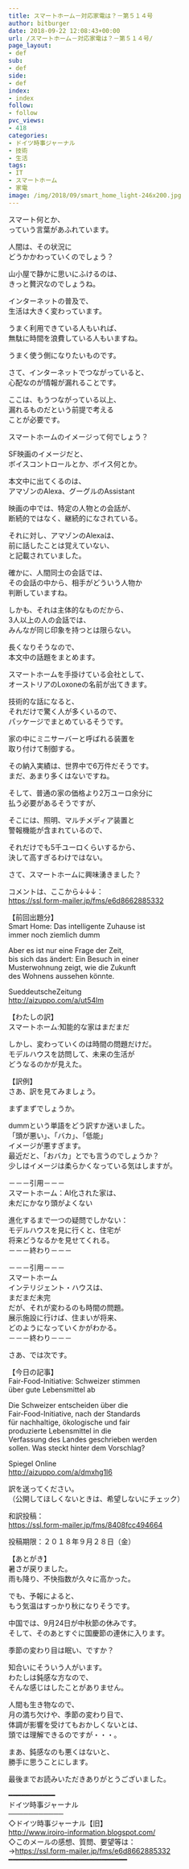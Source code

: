 ```yaml
---
title: スマートホーム－対応家電は？－第５１４号
author: bitburger
date: 2018-09-22 12:08:43+00:00
url: /スマートホーム－対応家電は？－第５１４号/
page_layout:
- def
sub:
- def
side:
- def
index:
- index
follow:
- follow
pvc_views:
- 418
categories:
- ドイツ時事ジャーナル
- 技術
- 生活
tags:
- IT
- スマートホーム
- 家電
image: /img/2018/09/smart_home_light-246x200.jpg
---
```

スマート何とか、  
っていう言葉があふれています。  
  
人間は、その状況に  
どうかかわっていくのでしょう？  
  
山小屋で静かに思いにふけるのは、  
きっと贅沢なのでしょうね。

インターネットの普及で、  
生活は大きく変わっています。  
  
うまく利用できている人もいれば、  
無駄に時間を浪費している人もいますね。  
  
うまく使う側になりたいものです。

さて、インターネットでつながっていると、  
心配なのが情報が漏れることです。  
  
ここは、もうつながっている以上、  
漏れるものだという前提で考える  
ことが必要です。

スマートホームのイメージって何でしょう？  
  
SF映画のイメージだと、  
ボイスコントロールとか、ボイス何とか。  
  
本文中に出てくるのは、  
アマゾンのAlexa、グーグルのAssistant  
  
映画の中では、特定の人物との会話が、  
断続的ではなく、継続的になされている。  
  
それに対し、アマゾンのAlexaは、  
前に話したことは覚えていない、  
と記載されていました。

確かに、人間同士の会話では、  
その会話の中から、相手がどういう人物か  
判断していますね。  
  
しかも、それは主体的なものだから、  
3人以上の人の会話では、  
みんなが同じ印象を持つとは限らない。

長くなりそうなので、  
本文中の話題をまとめます。  
  
スマートホームを手掛けている会社として、  
オーストリアのLoxoneの名前が出てきます。  
  
技術的な話になると、  
それだけで驚く人が多くいるので、  
パッケージでまとめているそうです。  
  
家の中にミニサーバーと呼ばれる装置を  
取り付けて制御する。  
  
その納入実績は、世界中で6万件だそうです。  
まだ、あまり多くはないですね。  
  
そして、普通の家の価格より2万ユーロ余分に  
払う必要があるそうですが、  
  
そこには、照明、マルチメディア装置と  
警報機能が含まれているので、  
  
それだけでも5千ユーロくらいするから、  
決して高すぎるわけではない。

さて、スマートホームに興味湧きました？  
  
コメントは、ここから↓↓↓：  
<https://ssl.form-mailer.jp/fms/e6d8662885332>

【前回出題分】  
Smart Home: Das intelligente Zuhause ist  
immer noch ziemlich dumm  
  
Aber es ist nur eine Frage der Zeit,  
bis sich das ändert: Ein Besuch in einer  
Musterwohnung zeigt, wie die Zukunft  
des Wohnens aussehen könnte.  
  
SueddeutscheZeitung  
<http://aizuppo.com/a/ut54lm>

【わたしの訳】  
スマートホーム:知能的な家はまだまだ  
  
しかし、変わっていくのは時間の問題だけだ。  
モデルハウスを訪問して、未来の生活が  
どうなるのかが見えた。

【訳例】  
さあ、訳を見てみましょう。  
  
まずまずでしょうか。

dummという単語をどう訳すか迷いました。  
「頭が悪い」、「バカ」、「低能」  
イメージが悪すぎます。  
最近だと、「おバカ」とでも言うのでしょうか？  
少しはイメージは柔らかくなっている気はしますが。

－－－引用－－－  
スマートホーム：AI化された家は、  
未だにかなり頭がよくない  
  
進化するまで一つの疑問でしかない：  
モデルハウスを見に行くと、住宅が  
将来どうなるかを見せてくれる。  
－－－終わり－－－

－－－引用－－－  
スマートホーム  
インテリジェント・ハウスは、  
まだまだ未完  
だが、それが変わるのも時間の問題。  
展示施設に行けば、住まいが将来、  
どのようになっていくかがわかる。  
－－－終わり－－－

さあ、では次です。  
  
【今日の記事】  
Fair-Food-Initiative: Schweizer stimmen  
über gute Lebensmittel ab  
  
Die Schweizer entscheiden über die  
Fair-Food-Initiative, nach der Standards  
für nachhaltige, ökologische und fair  
produzierte Lebensmittel in die  
Verfassung des Landes geschrieben werden  
sollen. Was steckt hinter dem Vorschlag?  
  
Spiegel Online  
<http://aizuppo.com/a/dmxhg1l6>

訳を送ってください。  
（公開してほしくないときは、希望しないにチェック）  
  
和訳投稿：  
 <https://ssl.form-mailer.jp/fms/8408fcc494664>  
  
投稿期限：２０１８年９月２８日（金）

【あとがき】  
暑さが戻りました。  
雨も降り、不快指数が久々に高かった。  
  
でも、予報によると、  
もう気温はすっかり秋になりそうです。  
  
中国では、9月24日が中秋節の休みです。  
そして、そのあとすぐに国慶節の連休に入ります。  
  
季節の変わり目は眠い、ですか？  
  
知合いにそういう人がいます。  
わたしは鈍感な方なので、  
そんな感じはしたことがありません。  
  
人間も生き物なので、  
月の満ち欠けや、季節の変わり目で、  
体調が影響を受けてもおかしくないとは、  
頭では理解できるのですが・・・。  
  
まあ、鈍感なのも悪くはないと、  
勝手に思うことにします。  
  
最後までお読みいただきありがとうございました。

━━━━━━━━━━━  
ドイツ時事ジャーナル  
───────────  
◇ドイツ時事ジャーナル【旧】  
<http://www.iroiro-information.blogspot.com/>  
◇このメールの感想、質問、要望等は：  
-><https://ssl.form-mailer.jp/fms/e6d8662885332>  
━━━━━━━━━━━━━━━━━━━━━━━━━━━━